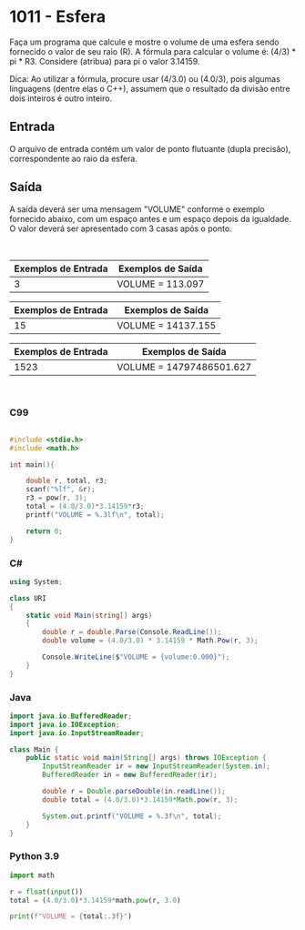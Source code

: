 # 1011 - Esfera

Faça um programa que calcule e mostre o volume de uma esfera sendo fornecido o valor de seu raio (R). A fórmula para calcular o volume é: (4/3) \* pi \* R3. Considere (atribua) para pi o valor 3.14159.

Dica: Ao utilizar a fórmula, procure usar (4/3.0) ou (4.0/3), pois algumas linguagens (dentre elas o C++), assumem que o resultado da divisão entre dois inteiros é outro inteiro.

## Entrada

O arquivo de entrada contém um valor de ponto flutuante (dupla precisão), correspondente ao raio da esfera.

## Saída

A saída deverá ser uma mensagem "VOLUME" conforme o exemplo fornecido abaixo, com um espaço antes e um espaço depois da igualdade. O valor deverá ser apresentado com 3 casas após o ponto.

&nbsp;

| Exemplos de Entrada | Exemplos de Saída |
| ------------------- | ----------------- |
| 3                   | VOLUME = 113.097  |

| Exemplos de Entrada | Exemplos de Saída  |
| ------------------- | ------------------ |
| 15                  | VOLUME = 14137.155 |

| Exemplos de Entrada | Exemplos de Saída        |
| ------------------- | ------------------------ |
| 1523                | VOLUME = 14797486501.627 |

&nbsp;

### C99

```c

#include <stdio.h>
#include <math.h>

int main(){

    double r, total, r3;
    scanf("%lf", &r);
    r3 = pow(r, 3);
    total = (4.0/3.0)*3.14159*r3;
    printf("VOLUME = %.3lf\n", total);

    return 0;
}
```

### C#

```cs
using System;

class URI
{
    static void Main(string[] args)
    {
        double r = double.Parse(Console.ReadLine());
        double volume = (4.0/3.0) * 3.14159 * Math.Pow(r, 3);

        Console.WriteLine($"VOLUME = {volume:0.000}");
    }
}
```

### Java

```java
import java.io.BufferedReader;
import java.io.IOException;
import java.io.InputStreamReader;

class Main {
    public static void main(String[] args) throws IOException {
        InputStreamReader ir = new InputStreamReader(System.in);
        BufferedReader in = new BufferedReader(ir);

        double r = Double.parseDouble(in.readLine());
        double total = (4.0/3.0)*3.14159*Math.pow(r, 3);

        System.out.printf("VOLUME = %.3f\n", total);
    }
}
```

### Python 3.9

```python
import math

r = float(input())
total = (4.0/3.0)*3.14159*math.pow(r, 3.0)

print(f"VOLUME = {total:.3f}")
```
